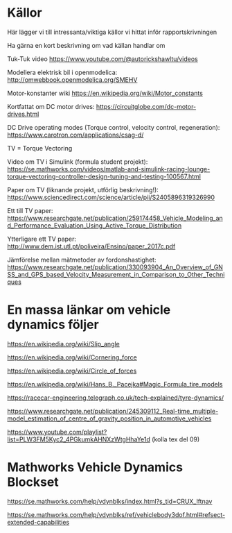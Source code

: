 # Källor
Här lägger vi till intressanta/viktiga källor vi hittat inför rapportskrivningen

Ha gärna en kort beskrivning om vad källan handlar om

Tuk-Tuk video https://www.youtube.com/@autorickshawltu/videos

Modellera elektrisk bil i openmodelica: http://omwebbook.openmodelica.org/SMEHV

Motor-konstanter wiki https://en.wikipedia.org/wiki/Motor_constants

Kortfattat om DC motor drives: https://circuitglobe.com/dc-motor-drives.html

DC Drive operating modes (Torque control, velocity control, regeneration): https://www.carotron.com/applications/csag-d/

TV = Torque Vectoring

Video om TV i Simulink (formula student projekt): https://se.mathworks.com/videos/matlab-and-simulink-racing-lounge-torque-vectoring-controller-design-tuning-and-testing-100567.html

Paper om TV (liknande projekt, utförlig beskrivning!): https://www.sciencedirect.com/science/article/pii/S2405896319326990

Ett till TV paper: https://www.researchgate.net/publication/259174458_Vehicle_Modeling_and_Performance_Evaluation_Using_Active_Torque_Distribution

Ytterligare ett TV paper: http://www.dem.ist.utl.pt/poliveira/Ensino/paper_2017c.pdf

Jämförelse mellan mätmetoder av fordonshastighet: https://www.researchgate.net/publication/330093904_An_Overview_of_GNSS_and_GPS_based_Velocity_Measurement_in_Comparison_to_Other_Techniques

# En massa länkar om vehicle dynamics följer

https://en.wikipedia.org/wiki/Slip_angle

https://en.wikipedia.org/wiki/Cornering_force

https://en.wikipedia.org/wiki/Circle_of_forces

https://en.wikipedia.org/wiki/Hans_B._Pacejka#Magic_Formula_tire_models

https://racecar-engineering.telegraph.co.uk/tech-explained/tyre-dynamics/

https://www.researchgate.net/publication/245309112_Real-time_multiple-model_estimation_of_centre_of_gravity_position_in_automotive_vehicles

https://www.youtube.com/playlist?list=PLW3FM5Kyc2_4PGkumkAHNXzWtgHhaYe1d (kolla tex del 09)

# Mathworks Vehicle Dynamics Blockset

https://se.mathworks.com/help/vdynblks/index.html?s_tid=CRUX_lftnav

https://se.mathworks.com/help/vdynblks/ref/vehiclebody3dof.html#refsect-extended-capabilities
